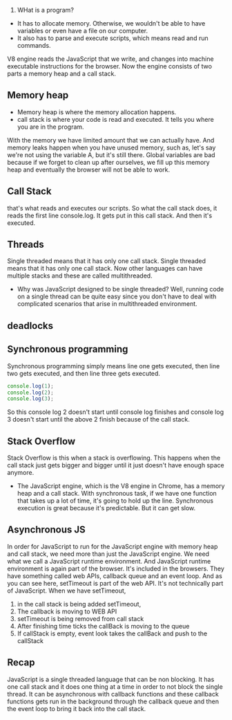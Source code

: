 1. WHat is a program?

- It has to allocate memory. Otherwise, we wouldn't be able to have variables or even have a file on our computer.
- It also has to parse and execute scripts, which means read and run commands.

V8 engine reads the JavaScript that we write, and changes into machine executable instructions for the browser.
Now the engine consists of two parts a memory heap and a call stack.

## Memory heap
- Memory heap is where the memory allocation happens.
- call stack is where your code is read and executed. It tells you where you are in the program.

With the memory we have limited amount that we can actually have. And memory leaks happen when you have unused memory, such as, let's say we're not using the variable A, but it's still there.
Global variables are bad because if we forget to clean up after ourselves, we fill up this memory heap and eventually the browser will not be able to work.

## Call Stack

that's what reads and executes our scripts. So what the call stack does, it reads the first line console.log. It gets put in this call stack. And then it's executed. 

## Threads

Single threaded means that it has only one call stack. Single threaded means that it has only one call stack.
Now other languages can have multiple stacks and these are called multithreaded.

- Why was JavaScript designed to be single threaded?
Well, running code on a single thread can be quite easy since you don't have to deal with complicated scenarios that arise in multithreaded environment.

## deadlocks

## Synchronous programming

Synchronous programming simply means line one gets executed, then line two gets executed, and then line three gets executed.

```js
console.log(1);
console.log(2);
console.log(3);
```
So this console log 2 doesn't start until console log finishes and console log 3 doesn't start until the above 2 finish because of the call stack.

## Stack Overflow

Stack Overflow is this when a stack is overflowing. This happens when the call stack just gets bigger and bigger until it just doesn't have enough space anymore.

- The JavaScript engine, which is the V8 engine in Chrome, has a memory heap and a call stack.
With synchronous task, if we have one function that takes up a lot of time, it's going to hold up the line.
Synchronous execution is great because it's predictable. But it can get slow.

## Asynchronous JS

In order for JavaScript to run for the JavaScript engine with memory heap and call stack, we need more than just the JavaScript engine.
We need what we call a JavaScript runtime environment.
And JavaScript runtime environment is again part of the browser. It's included in the browsers.
They have something called web APIs, callback queue and an event loop. And as you can see here, setTimeout is part of the web API. It's not technically part of JavaScript.
When we have setTimeout, 
1. in the call stack is being added setTimeout, 
2. The callback is moving to WEB API
3. setTimeout is being removed from call stack
4. After finishing time ticks the callBack is moving to the queue
5. If callStack is empty, event look takes the callBack and push to the callStack

## Recap

JavaScript is a single threaded language that can be non blocking. It has one call stack and it does one thing at a time in order to not block the single thread. It can be asynchronous with callback functions and these callback functions gets run in the background through the callback queue and then the event loop to bring it back into the call stack.